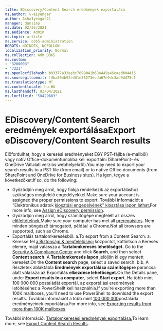 ```yaml
---
title: EDiscovery/Content Search eredmények exportálása
ms.author: v-aiyengar
author: AshaIyengar21
manager: dansimp
ms.date: 02/26/2021
ms.audience: Admin
ms.topic: article
ms.service: o365-administration
ROBOTS: NOINDEX, NOFOLLOW
localization_priority: Normal
ms.collection: Adm_O365
ms.custom:
- "3200003"
- "7221"
ms.openlocfilehash: b93377a33eebc7899041b684449e46caedb04415
ms.sourcegitcommit: f4ba304b92ed01e35273ecda67e9dc3ad9d475c1
ms.translationtype: MT
ms.contentlocale: hu-HU
ms.lasthandoff: 03/04/2021
ms.locfileid: "50429603"
---
```

# <a name="export-ediscoverycontent-search-results"></a><span data-ttu-id="26146-102">EDiscovery/Content Search eredmények exportálása</span><span class="sxs-lookup"><span data-stu-id="26146-102">Export eDiscovery/Content Search results</span></span>

<span data-ttu-id="26146-103">Előfordulhat, hogy a keresési eredményeket EGY PST-fájlba (e-mailből) vagy natív Office-dokumentumokba kell exportálni (SharePoint- és OneDrive Vállalati verziós webhelyekről).</span><span class="sxs-lookup"><span data-stu-id="26146-103">You may need to export your search results to a PST file (from email) or to native Office documents (from SharePoint and OneDrive for Business sites).</span></span> <span data-ttu-id="26146-104">Ha igen, tegye a következőket:</span><span class="sxs-lookup"><span data-stu-id="26146-104">If so, do the following:</span></span>

- <span data-ttu-id="26146-105">Győződjön meg arról, hogy fiókja rendelkezik az exportáláshoz szükséges megfelelő engedélyekkel.</span><span class="sxs-lookup"><span data-stu-id="26146-105">Make sure your account is assigned the proper permissions to export.</span></span> <span data-ttu-id="26146-106">További információt a "Elektronikus adatok [kiosztási engedélyének" kiosztása lapon láthat.](https://go.microsoft.com/fwlink/?linkid=2102406)</span><span class="sxs-lookup"><span data-stu-id="26146-106">For more info, see [Assign eDiscovery permission](https://go.microsoft.com/fwlink/?linkid=2102406).</span></span>
- <span data-ttu-id="26146-107">Győződjön meg arról, hogy számítógépe megfelelt az összes [előfeltételnek.](https://docs.microsoft.com/office365/securitycompliance/export-search-results#before-you-begin)</span><span class="sxs-lookup"><span data-stu-id="26146-107">Make sure your computer has met all [prerequisites](https://docs.microsoft.com/office365/securitycompliance/export-search-results#before-you-begin).</span></span> <span data-ttu-id="26146-108">Nem minden böngésző támogatott, például a Chrome.</span><span class="sxs-lookup"><span data-stu-id="26146-108">Not all browsers are supported, such as Chrome.</span></span>
- <span data-ttu-id="26146-109">Exportálás tartalomkeresésből: a.</span><span class="sxs-lookup"><span data-stu-id="26146-109">To export from a Content Search: a.</span></span> <span data-ttu-id="26146-110">Keresse fel [a Biztonsági & megfelelőségi](https://protection.office.com/contentsearch) központot, kattintson a Keresés elemre, majd válassza a **Tartalomkeresés lehetőséget.** </span><span class="sxs-lookup"><span data-stu-id="26146-110">Go to the [Security & Compliance Center](https://protection.office.com/contentsearch) and click **Search**, and then select **Content search**.</span></span> <span data-ttu-id="26146-111">A **Tartalomkeresés lapon** jelöljön ki egy mentett keresést.</span><span class="sxs-lookup"><span data-stu-id="26146-111">On the **Content search** page, select a saved search.</span></span>
    <span data-ttu-id="26146-112">b.</span><span class="sxs-lookup"><span data-stu-id="26146-112">b.</span></span> <span data-ttu-id="26146-113">A Részletek ablaktábla **Eredmények exportálása számítógépre** parancsa alatt válassza az Exportálás **elkezdése lehetőséget.**</span><span class="sxs-lookup"><span data-stu-id="26146-113">On the Details pane, under **Export results to a computer**, select **Start export**.</span></span> <span data-ttu-id="26146-114">Ha több mint 100 000 000 postaládát exportál, az exportálási eredmények letöltéséhez a PowerShellt kell használnia.</span><span class="sxs-lookup"><span data-stu-id="26146-114">If you're exporting more than 100K mailboxes, you'll need to use PowerShell to download the export results.</span></span> <span data-ttu-id="26146-115">További információt a több mint [100 000 000](https://go.microsoft.com/fwlink/?linkid=2143861)postaláda eredményeinek exportálása.</span><span class="sxs-lookup"><span data-stu-id="26146-115">For more info, see [Exporting results from more than 100K mailboxes](https://go.microsoft.com/fwlink/?linkid=2143861).</span></span>

<span data-ttu-id="26146-116">További információ: [Tartalomkeresési eredmények exportálása.](https://go.microsoft.com/fwlink/?linkid=2102118)</span><span class="sxs-lookup"><span data-stu-id="26146-116">To learn more, see [Export Content Search Results](https://go.microsoft.com/fwlink/?linkid=2102118).</span></span>